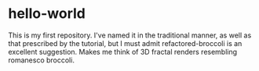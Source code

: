 # hello-world
This is my first repository. I've named it in the traditional manner, as well as that prescribed by the tutorial, but I must admit refactored-broccoli is an excellent suggestion. Makes me think of 3D fractal renders resembling romanesco broccoli.
